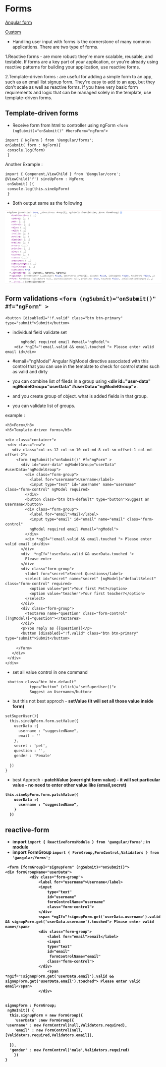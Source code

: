 # Forms
[Angular form](https://angular.io/guide/forms-overview)

[Custom](https://stackblitz.com/edit/angular-form-video?file=src%2Fapp%2Fapp.component.html)

- Handling user input with forms is the cornerstone of many common applications.
There are two type of forms.

1.Reactive forms - are more robust: they're more scalable, reusable, and testable. If forms are a key part of your application, or you're already using reactive patterns for building your application, use reactive forms.


2.Template-driven forms :  are useful for adding a simple form to an app, such as an email list signup form. They're easy to add to an app, but they don't scale as well as reactive forms. If you have very basic form requirements and logic that can be managed solely in the template, use template-driven forms.
## Template-driven forms
- Receive form from html to controller using ngForm ```<form (ngSubmit)="onSubmit()" #heroForm="ngForm">```

``` 
import { NgForm } from '@angular/forms';
onSubmit( form : NgForm){
 console.log(form)
 }
 ``` 
 Another Example : 
 ```
 import { Component,ViewChild } from '@angular/core';
 @ViewChild('f') sineUpForm : NgForm;
  onSubmit( ){
  console.log(this.sineUpForm)
  }
 ```
 
 - Both output same as the following 
 
 ![](https://github.com/thavaselvama/angular-doc/blob/master/img/form-sample.png.png)
 
 ## Form validations  ```<form (ngSubmit)="onSubmit()" #f="ngForm" >```
 ```
 <button [disabled]="!f.valid" class="btn btn-primary" type="submit">Submit</button>
 ```
  - individual field validate set 
  ```<input type="email" id="email" name="email" class="form-control" 
         ngModel required email #email="ngModel">
      <div *ngIf="!email.valid && email.touched "> Please enter valid email id</div>
 ```
 - #email="ngModel" Angular NgModel directive associated with this control that you can use in the template to check for control states such as valid and dirty
 
 - you can combine list of fileds in a group using <b><div id="user-data" ngModelGroup="userData" #userData="ngModelGroup"></b>.
 - and you create group of object. what is added fields in that group.
 - you can validate list of groups.
 
 example :
 
 ```
 <h3>Form</h3>
<h5>Template-driven forms</h5>

<div class="container">
  <div class="row">
    <div class="col-xs-12 col-sm-10 col-md-8 col-sm-offset-1 col-md-offset-2">
      <form (ngSubmit)="onSubmit()" #f="ngForm" >
        <div id="user-data" ngModelGroup="userData" #userData="ngModelGroup">
          <div class="form-group">
            <label for="username">Username</label>
            <input type="text" id="username" name="username" class="form-control" ngModel required>
          </div>
          <button class="btn btn-default" type="button">Suggest an Username</button>
          <div class="form-group">
            <label for="email">Mail</label>
            <input type="email" id="email" name="email" class="form-control" 
            ngModel required email #email="ngModel">
          </div>
          <div *ngIf="!email.valid && email.touched "> Please enter valid email id</div>
        </div>
        <div  *ngIf="!userData.valid && userData.touched ">
          Please enter
        </div>
        <div class="form-group">
          <label for="secret">Secret Questions</label>
          <select id="secret" name="secret" [ngModel]="defaultSelect" class="form-control" required>
            <option value="pet">Your first Pet?</option>
            <option value="teacher">Your first teacher?</option>
          </select>
        </div>
        <div class="form-group">
          <textarea name="question" class="form-control" [(ngModel)]="question"></textarea>
        </div>
        <p>You reply as {{question}}</p>
        <button [disabled]="!f.valid" class="btn btn-primary" type="submit">Submit</button>

      </form>
    </div>
  </div>
</div>

```
- set all value control in one command 

```
 <button class="btn btn-default"
           type="button" (click)="setSuperUser()">
           Suggest an Username</button>
  ```
  - but this not best approch - <b>setValue (It will set all those value inside form)  </b>
  ```
  setSuperUser(){
    this.sineUpForm.form.setValue({
      userData :{
        username : "suggestedName",
        email : ''
      },
      secret : 'pet',
      question : '',
      gender : 'Female'

    })
  }
  ```
  - best Approch - <b>patchValue (overright form value) - it will set particular value - no need to enter other value like (email,secret)
  ```
  this.sineUpForm.form.patchValue({
      userData :{
        username : "suggestedName", 
      }
    })
  ```
 ## reactive-form
 
 - import  ```import { ReactiveFormsModule } from '@angular/forms';``` in module
 - import FormGroup ```import { FormGroup,FormControl,Validators } from '@angular/forms';```
 ```
  <form [formGroup]="signupForm" (ngSubmit)="onSubmit()">
 <div formGroupName="userData">
			<div class="form-group">
				<label for="username">Username</label>
				<input
		            type="text"
		            id="username"
		            formControlName="username"
		            class="form-control">
		        </div>
				<span *ngIf="!signupForm.get('userData.username').valid && signupForm.get('userData.username').touched"> Please enter valid name</span>
				<div class="form-group">
					<label for="email">email</label>
					<input
		            type="text"
		            id="email"
		             formControlName="email"
		            class="form-control">
		        </div>
					<span *ngIf="!signupForm.get('userData.email').valid && signupForm.get('userData.email').touched"> Please enter valid email</span>
				</div>
    
  ```
  
  ```
  signupForm : FormGroup;
   ngOnInit() {
    this.signupForm = new FormGroup({
      'userData' :new FormGroup({
 'username' : new FormControl(null,Validators.required),
      'email' : new FormControl(null,[Validators.required,Validators.email]),
      
    }),
    'gender' : new FormControl('male',Validators.required)
      }) 
  }
  ```
  
  
  
 
  
  
 
